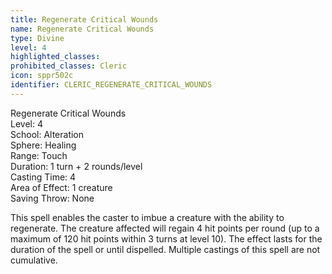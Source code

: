 ```yaml
---
title: Regenerate Critical Wounds
name: Regenerate Critical Wounds
type: Divine
level: 4
highlighted_classes: 
prohibited_classes: Cleric
icon: sppr502c
identifier: CLERIC_REGENERATE_CRITICAL_WOUNDS
---
```

Regenerate Critical Wounds  
Level: 4  
School: Alteration  
Sphere: Healing  
Range: Touch  
Duration: 1 turn + 2 rounds/level  
Casting Time: 4  
Area of Effect: 1 creature  
Saving Throw: None  
  
This spell enables the caster to imbue a creature with the ability to regenerate. The creature affected will regain 4 hit points per round (up to a maximum of 120 hit points within 3 turns at level 10). The effect lasts for the duration of the spell or until dispelled. Multiple castings of this spell are not cumulative.  
